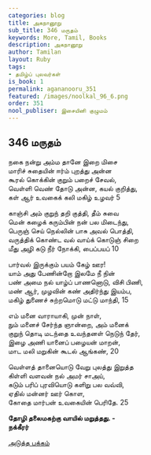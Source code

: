 ```yaml
---
categories: blog
title: அகநானூறு
sub_title: 346 மருதம்
keywords: More, Tamil, Books
description: அகநானூறு
author: Tamilan
layout: Ruby
tags:
- தமிழ்ப் புலவர்கள்
is_book: 1
permalink: agananooru_351
featured: /images/noolkal_96_6.png
order: 351
nool_publiser: இசையினி குழுமம்
---
```



## 346 மருதம்

நகை நன்று அம்ம தானே இறை மிசை  
மாரிச் சுதையின் ஈர்ம் புறத்து அன்ன  
கூரல் கொக்கின் குறும் பறைச் சேவல்,  
வெள்ளி வெண் தோடு அன்ன, கயல் குறித்து,  
கள் ஆர் உவகைக் கலி மகிழ் உழவர் 5

காஞ்சி அம் குறுந் தறி குத்தி, தீம் சுவை  
மென் கழைக் கரும்பின் நன் பல மிடைந்து,  
பெருஞ் செய் நெல்லின் பாசு அவல் பொத்தி,  
வருத்திக் கொண்ட வல் வாய்க் கொடுஞ் சிறை  
மீது அழி கடு நீர் நோக்கி, பைப்பயப் 10

பார்வல் இருக்கும் பயம் கேழ் ஊர!  
யாம் அது பேணின்றோ இலமே நீ நின்  
பண் அமை நல் யாழ்ப் பாணனொடு, விசி பிணி,  
மண் ஆர், முழவின் கண் அதிர்ந்து இயம்ப,  
மகிழ் துணைச் சுற்றமொடு மட்டு மாந்தி, 15

எம் மனை வாராயாகி, முன் நாள்,  
நும் மனைச் சேர்ந்த ஞான்றை, அம் மனைக்  
குறுந் தொடி மடந்தை உவந்தனள் நெடுந் தேர்,  
இழை அணி யானைப் பழையன் மாறன்,  
மாட மலி மறுகின் கூடல் ஆங்கண், 20

வெள்ளத் தானையொடு வேறு புலத்து இறுத்த  
கிள்ளி வளவன் நல் அமர் சாஅய்,  
கடும் பரிப் புரவியொடு களிறு பல வவ்வி,  
ஏதில் மன்னர் ஊர் கொள,  
கோதை மார்பன் உவகையின் பெரிதே. 25

**தோழி தலைமகற்கு வாயில் மறுத்தது. -  
நக்கீரர்**

[அடுத்த பக்கம்](agananooru_352)